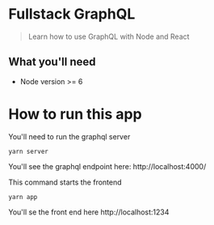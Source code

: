 # Fullstack GraphQL

> Learn how to use GraphQL with Node and React

## What you'll need

- Node version >= 6

# How to run this app

You'll need to run the graphql server

```
yarn server

```

You'll see the graphql endpoint here:
http://localhost:4000/

This command starts the frontend

```
yarn app
```

You'll se the front end here
http://localhost:1234
